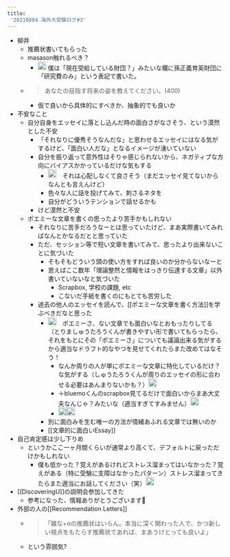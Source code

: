 ```yaml
---
title:
 '20210804 海外大受験ログ#3'
---
```


- 柳井
    - 推薦状書いてもらった
    - masason触れるべき？
        - <img src='https://scrapbox.io/api/pages/blu3mo-public/keidaroo/icon' alt='keidaroo.icon' height="19.5"/> 僕は「現在受給している財団？」みたいな欄に孫正義育英財団に「研究費のみ」という表記で書いた。
    - > あなたの目指す将来の姿を教えてください。(400)
        - 仮で良いから具体的にすべきか、抽象的でも良いか
- 不安なこと
    - 自分自身をエッセイに落とし込んだ時の面白さがなさそう、という漠然とした不安
        - 「それなりに優秀そうなんだな」と思わせるエッセイにはなる気がするけど、「面白い人だな」となるイメージが湧いていない
        - 自分を振り返って意外性はそりゃ感じられないから、ネガティブな方向にバイアスかかっているだけな気もする
            - <img src='https://scrapbox.io/api/pages/blu3mo-public/keidaroo/icon' alt='keidaroo.icon' height="19.5"/>　それは心配しなくて良さそう（まだエッセイ見てないからなんとも言えんけど）
            - 色々な人に話を投げてみて、刺さるネタを
            - 自分がどういうテンションで話せるかも
        - けど漠然と不安
    - ポエミーな文章を書くの思ったより苦手かもしれない
        - それなりに苦手だろうなーとは思っていたけど、まあ実際書いてみればなんとかなるだとと思っていた
        - ただ、セッション等で短い文章を書いてみて、思ったより出来ないことに気づいた
            - そもそもどういう頭の使い方をすれば良いのか分からないなーと
            - 思えばここ数年「理論整然と情報をはっきり伝達する文章」以外書いていないなと気づいた
                - Scrapbox, 学校の課題, etc
                - こないだ手紙を書くのにもとても苦労した
        - 過去の他人のエッセイを読んで、[[ポエミーな文章を書く方法]]を学ぶべきだなと思った
            - <img src='https://scrapbox.io/api/pages/blu3mo-public/keidaroo/icon' alt='keidaroo.icon' height="19.5"/>　ポエミーさ、ない文章でも面白いなとおもったりしてる（とりましゅうたろうくんが書きやすい形で書いてもらったら、それをもとにその「ポエミーさ」についても議論出来る気がするから適当なドラフト的なやつを見せてくれたらまた改めてはなそう！
                - なんか周りの人が単にポエミーな文章に特化しているだけ？な気がする（しゅうたろうくんが周りのエッセイの形に合わせる必要はあんまりないかも？）<img src='https://scrapbox.io/api/pages/blu3mo-public/keidaroo/icon' alt='keidaroo.icon' height="19.5"/>
                - ＋bluemoくんのscrapbox見てるだけで面白いからまあ大丈夫なんじゃ？みたいな（適当すぎてすみません）<img src='https://scrapbox.io/api/pages/blu3mo-public/keidaroo/icon' alt='keidaroo.icon' height="19.5"/>
                - <img src='https://scrapbox.io/api/pages/icons/なるほど/icon' alt='/icons/なるほど.icon' height="19.5"/><img src='https://scrapbox.io/api/pages/blu3mo-public/blu3mo/icon' alt='blu3mo.icon' height="19.5"/>
            - 別に面白みを生む唯一の方法が情緒あふれる文章では無いのか
            - [[文章的に面白いEssay]]
- 自己肯定感は少し下りめ
    - というかここ一ヶ月間くらいが通常より高くて、デフォルトに戻っただけかもしれない
        - 僕も低かった？覚えがあるけれどストレス溜まってはいなかった？覚えがある（特に受験に支障はなかったパターン）ストレス溜まってきたらまた適当にお話してください（笑）<img src='https://scrapbox.io/api/pages/blu3mo-public/keidaroo/icon' alt='keidaroo.icon' height="19.5"/>
- [[DiscoveringU]]の説明会参加してきた
    - 参考になった、情報ありがとうございます🙏
- 外部の人の[[Recommendation Letters]]
    - > 「雑な+αの推薦状はいらん。本当に深く関わった人で、かつ新しい視点をもたらす推薦状であれば、まあうけとっても良いよ」
    - という雰囲気?
